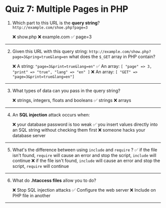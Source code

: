 # Quiz 7: Multiple Pages in PHP

1. Which part to this URL is the **query string**?
    `http://example.com/shoe.php?page=3`

   ❌ show.php
   ❌ example.com
   ✅ page=3

---

2. Given this URL with this query string:
   `http://example.com/show.php?page=3&pring=true&lang=en`
   what does the `$_GET` array in PHP contain?

   ❌ A string: `"page=3&print=true&lang=en"`
   ✅ An array: `[ "page" => 3, "print" => "true", "lang" => "en" ]`
   ❌ An array: `[ "GET" => "page=3&print=true&lang=en"]`

---

3. What types of data can you pass in the query string?

   ❌ strings, integers, floats and booleans
   ✅ strings
   ❌ arrays

---

4. An **SQL injection** attack occurs when:

   ❌ your database password is too weak
   ✅ you insert values directly into an SQL string without checking them first
   ❌ someone hacks your database server

---

5. What's the difference between using `include` and `require` ?
   ✅ if the file isn't found, `require` will cause an error and stop the script, `include` will continue
   ❌ if the file isn't found, `include` will cause an error and stop the script, `require` will continue

---

6. What do **.htaccess files** allow you to do?

   ❌ Stop SQL injection attacks
   ✅ Configure the web server
   ❌ Include on PHP file in another

---


